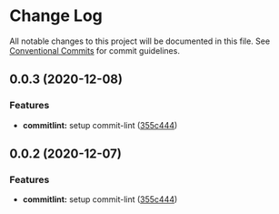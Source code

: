 # Change Log

All notable changes to this project will be documented in this file.
See [Conventional Commits](https://conventionalcommits.org) for commit guidelines.

## 0.0.3 (2020-12-08)


### Features

* **commitlint:** setup commit-lint ([355c444](https://github.com/garfieldduck/config-fe/commit/355c444f92ffec0e49357c1a9c96d88df51f93c6))





## 0.0.2 (2020-12-07)


### Features

* **commitlint:** setup commit-lint ([355c444](https://github.com/garfieldduck/config-fe/commit/355c444f92ffec0e49357c1a9c96d88df51f93c6))
